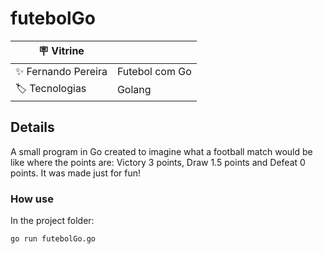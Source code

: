 # futebolGo

| :placard: Vitrine |     |
| -------------  | --- |
| :sparkles: Fernando Pereira        | Futebol com Go
| :label: Tecnologias | Golang

## Details

A small program in Go created to imagine what a football match would be like where the points are: Victory 3 points, Draw 1.5 points and Defeat 0 points.
It was made just for fun!

### How use

In the project folder:
```
go run futebolGo.go
```